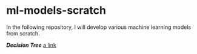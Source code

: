 # ml-models-scratch
In the following repository, I will develop various machine learning models from scratch. 



***Decision Tree*** [a link](https://github.com/AleksandrSim/ml-models-scratch/blob/main/decision_tree/ID3.py)
